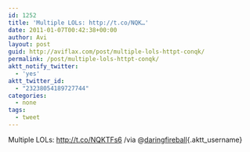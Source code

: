 ```yaml
---
id: 1252
title: 'Multiple LOLs: http://t.co/NQK…'
date: 2011-01-07T00:42:38+00:00
author: Avi
layout: post
guid: http://aviflax.com/post/multiple-lols-httpt-conqk/
permalink: /post/multiple-lols-httpt-conqk/
aktt_notify_twitter:
  - 'yes'
aktt_twitter_id:
  - "23238054189727744"
categories:
  - none
tags:
  - tweet
---
```

Multiple LOLs: <a href="http://t.co/NQKTFs6" rel="nofollow">http://t.co/NQKTFs6</a> /via @[daringfireball](http://twitter.com/daringfireball){.aktt_username}